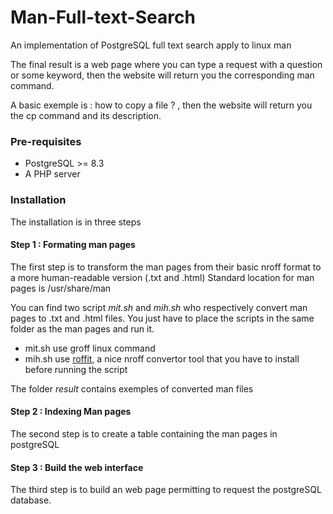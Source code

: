 # Man-Full-text-Search
An implementation of PostgreSQL full text search apply to linux man

The final result is a web page where you can type a request with a question or some keyword, then the website will return you the corresponding man command.

A basic exemple is : how to copy a file ? , then the website will return you the cp command and its description.

### Pre-requisites

- PostgreSQL  >= 8.3
- A PHP server

### Installation

The installation is in three steps

#### Step 1 : Formating man pages

The first step is to transform the man pages from their basic nroff format to a more human-readable version (.txt and .html)
Standard location for man pages is /usr/share/man

You can find two script *mit.sh* and *mih.sh* who respectively convert man pages to .txt and .html files.
You just have to place the scripts in the same folder as the man pages and run it.
- mit.sh use groff linux command
- mih.sh use [roffit](https://github.com/bagder/roffit), a nice nroff convertor tool that you have to install before running the script

The folder *result* contains exemples of converted man files

#### Step 2 : Indexing Man pages

The second step is to create a table containing the man pages in postgreSQL

#### Step 3 : Build the web interface

The third step is to build an web page permitting to request the postgreSQL database.
